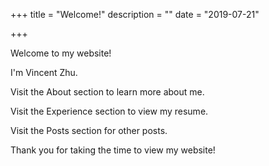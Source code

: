 +++
title = "Welcome!"
description = ""
date = "2019-07-21"

+++

Welcome to my website! 

I'm Vincent Zhu. 

Visit the About section to learn more about me.

Visit the Experience section to view my resume.

Visit the Posts section for other posts.

Thank you for taking the time to view my website!